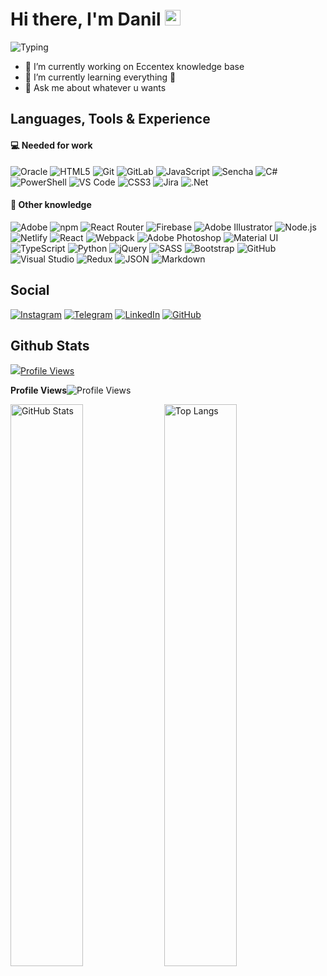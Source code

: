 # Hi there, I'm Danil <img src="https://raw.githubusercontent.com/MartinHeinz/MartinHeinz/master/wave.gif" width="25px">

![Typing](https://readme-typing-svg.herokuapp.com?color=%2374859C50&vCenter=true&width=500&height=25&lines=Husband%2C+Father%2C+Developer+from+Russia!!!)

- 🔭 I’m currently working on Eccentex knowledge base
- 🌱 I’m currently learning everything 🤯
- 💬 Ask me about whatever u wants

## Languages, Tools & Experience

#### 💻 Needed for work

![Oracle](https://img.shields.io/badge/Oracle-F80000?logo=oracle&logoColor=ef1311&color=111&style=flat)
![HTML5](https://img.shields.io/badge/HTML5-E34F26?logo=html5&color=111&style=flat)
![Git](https://img.shields.io/badge/Git-F05032?logo=git&color=111&style=flat)
![GitLab](https://img.shields.io/badge/GitLab-%23181717.svg?style=for-the-badge&logo=gitlab&color=111&style=flat)
![JavaScript](https://img.shields.io/badge/JavaScript-%23323330.svg?style=for-the-badge&logo=javascript&logoColor=F7DF1E&color=111&style=flat)
![Sencha](https://img.shields.io/badge/Sencha-86BC40?logo=sencha&logoColor=89ba4b&color=111&style=flat)
![C#](https://img.shields.io/badge/C%23-%23239120.svg?style=for-the-badge&logo=csharp&logoColor=2e912b&color=111&style=flat)
![PowerShell](https://img.shields.io/badge/PowerShell-5391FE?logo=powershell&color=111&style=flat)
![VS Code](https://img.shields.io/badge/VS%20Code-007ACC?logo=visualstudiocode&logoColor=067ac8&color=111&style=flat)
![CSS3](https://img.shields.io/badge/CSS3-1572B6?logo=css3&logoColor=1974b6&color=111&style=flat)
![Jira](https://img.shields.io/badge/Jira-%230A0FFF.svg?style=for-the-badge&logo=jira&logoColor=0655c9&color=111&style=flat)
![.Net](https://img.shields.io/badge/.NET-5C2D91?style=for-the-badge&logo=.net&logoColor=9656ec&color=111&style=flat)

<!--
![Oracle](https://img.shields.io/badge/Oracle-F80000?logo=oracle&logoColor=white&style=flat)
![HTML5](https://img.shields.io/badge/HTML5-E34F26?logo=html5&logoColor=white&style=flat)
![Git](https://img.shields.io/badge/Git-F05032?logo=git&logoColor=white&style=flat)
![JavaScript](https://img.shields.io/badge/JavaScript-%23323330.svg?style=for-the-badge&logo=javascript&logoColor=white&color=f69b11&style=flat)
![Sencha](https://img.shields.io/badge/Sencha-86BC40?logo=sencha&logoColor=white&style=flat)
![C#](https://img.shields.io/badge/C%23-%23239120.svg?style=for-the-badge&logo=c-sharp&logoColor=white&style=flat)
![PowerShell](https://img.shields.io/badge/PowerShell-5391FE?logo=powershell&logoColor=white&color=3ba6f4&style=flat)
![CSS3](https://img.shields.io/badge/CSS3-1572B6?logo=css3&logoColor=white&style=flat)
![VS Code](https://img.shields.io/badge/VS%20Code-007ACC?logo=visualstudiocode&logoColor=white&style=flat)
![Jira](https://img.shields.io/badge/Jira-%230A0FFF.svg?style=for-the-badge&logo=jira&logoColor=white&style=flat)
![.Net](https://img.shields.io/badge/.NET-5C2D91?style=for-the-badge&logo=.net&logoColor=white&color=5a25a1&style=flat)
![GitLab](https://img.shields.io/badge/GitLab-%23181717.svg?style=for-the-badge&logo=gitlab&logoColor=white&color=111&style=flat)
-->

#### 🧠 Other knowledge

![Adobe](https://img.shields.io/badge/Adobe-F00?logo=adobe&logoColor=fd1404&color=111&style=flat)
![npm](https://img.shields.io/badge/npm-CB3837?logo=npm&logoColor=fff&color=111&style=flat)
![React Router](https://img.shields.io/badge/React_Router-CA4245?style=for-the-badge&logo=react-router&color=111&style=flat)
![Firebase](https://img.shields.io/badge/Firebase-%23039BE5.svg?style=for-the-badge&logo=firebase&logoColor=ff9900&color=111&style=flat)
![Adobe Illustrator](https://img.shields.io/badge/Illustrator-FF9A00?logo=adobeillustrator&logoColor=f59a11&color=111&style=flat)
![Node.js](https://img.shields.io/badge/Node.js-393?logo=nodedotjs&color=111&style=flat)
![Netlify](https://img.shields.io/badge/Netlify-00C7B7?logo=netlify&color=111&style=flat)
![React](https://img.shields.io/badge/React-%2320232a.svg?style=for-the-badge&logo=react&logoColor=61DAFB&color=111&style=flat)
![Webpack](https://img.shields.io/badge/Webpack-8DD6F9?logo=webpack&color=111&style=flat)
![Adobe Photoshop](https://img.shields.io/badge/Photoshop-31A8FF?logo=adobephotoshop&color=111&style=flat)
![Material UI](https://img.shields.io/badge/Material%20UI-%230081CB.svg?style=for-the-badge&logo=material-ui&logoColor=0682c8&color=111&style=flat)
![TypeScript](https://img.shields.io/badge/TypeScript-3178C6?logo=typescript&color=111&style=flat)
![Python](https://img.shields.io/badge/Python-%2314354C.svg?style=for-the-badge&logo=python&color=111&style=flat)
![jQuery](https://img.shields.io/badge/jQuery-%230769AD.svg?style=for-the-badge&logo=jquery&logoColor=0c66a5&color=111&style=flat)
![SASS](https://img.shields.io/badge/SASS-hotpink.svg?style=for-the-badge&logo=SASS&color=111&style=flat)
![Bootstrap](https://img.shields.io/badge/Bootstrap-%23563D7C.svg?style=for-the-badge&logo=bootstrap&color=111&style=flat)
![GitHub](https://img.shields.io/badge/github-%23121011.svg?style=for-the-badge&logo=github&logoColor=7040AA&color=111&style=flat)
![Visual Studio](https://img.shields.io/badge/Visual%20Studio-5C2D91?logo=visualstudio&logoColor=5e3291&color=111&style=flat)
![Redux](https://img.shields.io/badge/Redux-%23593d88.svg?style=for-the-badge&logo=redux&logoColor=835fbc&color=111&style=flat)
![JSON](https://img.shields.io/badge/JSON-000?logo=json&logoColor=fff&style=flat)
![Markdown](https://img.shields.io/badge/Markdown-000?logo=markdown&logoColor=white&color=111&style=flat)

<!--
![Adobe](https://img.shields.io/badge/Adobe-F00?logo=adobe&logoColor=white&style=flat)
![npm](https://img.shields.io/badge/npm-CB3837?logo=npm&logoColor=fff&style=flat)
![React Router](https://img.shields.io/badge/React_Router-CA4245?style=for-the-badge&logo=react-router&logoColor=white&style=flat)
![Firebase](https://img.shields.io/badge/Firebase-%23039BE5.svg?style=for-the-badge&logo=firebase&logoColor=ffd000&color=ff7139&style=flat)
![Adobe Illustrator](https://img.shields.io/badge/Adobe%20Illustrator-FF9A00?logo=adobeillustrator&logoColor=white&style=flat)
![Node.js](https://img.shields.io/badge/Node.js-393?logo=nodedotjs&logoColor=white&style=flat)
![Netlify](https://img.shields.io/badge/Netlify-00C7B7?logo=netlify&logoColor=white&color=23bcb3&style=flat)
![React](https://img.shields.io/badge/React-%2320232a.svg?style=for-the-badge&logo=react&logoColor=white&color=3ed5ff&style=flat)
![React](https://img.shields.io/badge/React-%2320232a.svg?style=for-the-badge&logo=react&logoColor=61DAFB&style=flat)
![Adobe Photoshop](https://img.shields.io/badge/Adobe%20Photoshop-31A8FF?logo=adobephotoshop&logoColor=white&style=flat)
![Material UI](https://img.shields.io/badge/Material%20UI-%230081CB.svg?style=for-the-badge&logo=material-ui&logoColor=white&style=flat)
![TypeScript](https://img.shields.io/badge/TypeScript-3178C6?logo=typescript&logoColor=white&style=flat)
![Python](https://img.shields.io/badge/Python-%2314354C.svg?style=for-the-badge&logo=python&logoColor=ffc83d&color=3570a2&style=flat)
![jQuery](https://img.shields.io/badge/jQuery-%230769AD.svg?style=for-the-badge&logo=jquery&logoColor=white&style=flat)
![Webpack](https://img.shields.io/badge/Webpack-8DD6F9?logo=webpack&logoColor=b0e3ff&color=004e8a&style=flat)
![SASS](https://img.shields.io/badge/SASS-hotpink.svg?style=for-the-badge&logo=SASS&logoColor=white&color=ce6b9e&style=flat)
![GitHub](https://img.shields.io/badge/github-%23121011.svg?style=for-the-badge&logo=github&logoColor=white&color=7040AA&style=flat)
![Visual Studio](https://img.shields.io/badge/Visual%20Studio-5C2D91?logo=visualstudio&logoColor=white&color=5a25a1&style=flat)
![Bootstrap](https://img.shields.io/badge/Bootstrap-%23563D7C.svg?style=for-the-badge&logo=bootstrap&logoColor=white&color=5a25a1&style=flat)
![Redux](https://img.shields.io/badge/Redux-%23593d88.svg?style=for-the-badge&logo=redux&logoColor=white&color=5a25a1&style=flat)
![Markdown](https://img.shields.io/badge/Markdown-000?logo=markdown&logoColor=3ba6f4&style=flat)
-->

## Social

[![Instagram](https://img.shields.io/badge/Instagram-%23E4405F.svg?style=for-the-badge&logo=Instagram&color=111&style=flat)](https://www.instagram.com/danil_ej9)
[![Telegram](https://img.shields.io/badge/Telegram-2CA5E0?style=for-the-badge&logo=telegram&color=111&style=flat)](https://t.me/RezniDa)
[![LinkedIn](https://img.shields.io/badge/linkedin-%230077B5.svg?style=for-the-badge&logo=linkedin&logoColor=0e78b0&color=111&style=flat)](https://www.linkedin.com/in/dani-dani)
[![GitHub](https://img.shields.io/badge/github-%23121011.svg?style=for-the-badge&logo=github&logoColor=7040AA&color=111&style=flat)](https://github.com/CrappyCodeMaker)

## Github Stats

![](https://img.shields.io/badge/Profile%20Views-)[Profile Views](https://komarev.com/ghpvc/?username=CrappyCodeMaker&&label=&color=ff9900&style=flat-square)

**Profile Views**![Profile Views](https://komarev.com/ghpvc/?username=CrappyCodeMaker&&label=&color=ff9900&style=flat-square)

<img src="https://github-readme-stats.vercel.app/api?username=CrappyCodeMaker&bg_color=DEG,22272EEE,11171E90&title_color=ff9900&text_color=b9c4cf&icon_color=ffc83d&border_radius=10&line_height=30&include_all_commits=true&hide_border=true&hide_title=false&show_icons=true&count_private=true&hide=contribs,prs&custom_title=CrappyCodeMaker's+stats&hide_title=true" width="48%" alt="GitHub Stats"> <img src="https://github-readme-stats.vercel.app/api/top-langs/?username=CrappyCodeMaker&bg_color=DEG,22272EEE,11171E90&title_color=EEEEEE&text_color=b9c4cf&icon_color=ffc83d&card_width=350&border_radius=10&line_height=25&hide_border=true&hide_title=false&show_icons=true&count_private=true&layout=compact&custom_title=Most+used+langs&hide_title=true" width="48%" alt="Top Langs">

<!--
Hey folks! 👋
My name is Anton. I've been using GitHub to host my repos for many years. And I always feel like it doesn't provide me with the full picture statistics-wise.

🤔 Feeling the same? 🚀 Try Ÿ HŸPE to learn what's going on with your professional profile! You'll get improved statistics on your profile views, your followers, repositories traffic, stars and more! The roadmap has a number of useful features to come!

In case you would simply like a public badge to count your visitors, try GitHub Profile Views Counter.

-->
